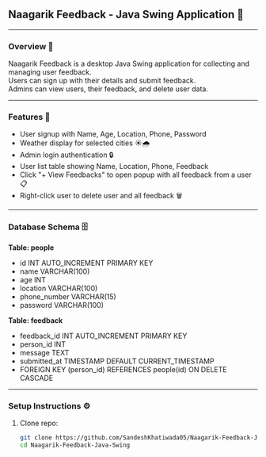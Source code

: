 ## Naagarik Feedback - Java Swing Application 📝

---

### Overview 👀

Naagarik Feedback is a desktop Java Swing application for collecting and managing user feedback.  
Users can sign up with their details and submit feedback.  
Admins can view users, their feedback, and delete user data.

---

### Features 🚀

- User signup with Name, Age, Location, Phone, Password  
- Weather display for selected cities ☀️🌧️  
- Admin login authentication 🔒  
- User list table showing Name, Location, Phone, Feedback  
- Click "+ View Feedbacks" to open popup with all feedback from a user 📋  
- Right-click user to delete user and all feedback 🗑️  

---

### Database Schema 🗄️

**Table: people**  
- id INT AUTO_INCREMENT PRIMARY KEY  
- name VARCHAR(100)  
- age INT  
- location VARCHAR(100)  
- phone_number VARCHAR(15)  
- password VARCHAR(100)  

**Table: feedback**  
- feedback_id INT AUTO_INCREMENT PRIMARY KEY  
- person_id INT  
- message TEXT  
- submitted_at TIMESTAMP DEFAULT CURRENT_TIMESTAMP  
- FOREIGN KEY (person_id) REFERENCES people(id) ON DELETE CASCADE  

---

### Setup Instructions ⚙️

1. Clone repo:  
   ```bash
   git clone https://github.com/SandeshKhatiwada05/Naagarik-Feedback-Java-Swing.git
   cd Naagarik-Feedback-Java-Swing

